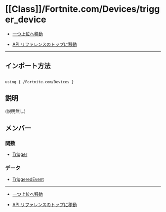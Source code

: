 # [[Class]]/Fortnite.com/Devices/trigger_device

- [一つ上位へ移動](../main.md)

- [API リファレンスのトップに移動](/main.md)

---

## インポート方法

```verse

using { /Fortnite.com/Devices }

```

## 説明

(説明無し)

## メンバー

### 関数

- [Trigger](./F_Trigger/main.md)

### データ

- [TriggeredEvent](./D_TriggeredEvent/main.md)

---

- [一つ上位へ移動](../main.md)

- [API リファレンスのトップに移動](/main.md)
